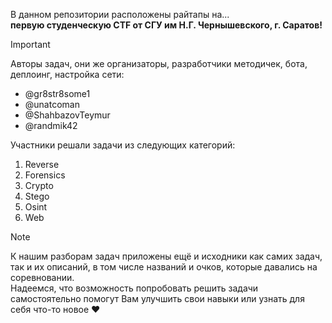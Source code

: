 В данном репозитории расположены райтапы на...<br>
**первую студенческую CTF от СГУ им Н.Г. Чернышевского, г. Саратов!**

> [!IMPORTANT]
> Авторы задач, они же организаторы, разработчики методичек, бота, деплоинг, настройка сети:
> - @gr8str8some1
> - @unatcoman
> - @ShahbazovTeymur
> - @randmik42

Участники решали задачи из следующих категорий:
1. Reverse
2. Forensics
3. Crypto
4. Stego
5. Osint
6. Web

> [!NOTE]
> К нашим разборам задач приложены ещё и исходники как самих задач, так и их описаний, в том числе названий и очков, которые давались на соревновании.<br>
> Надеемся, что возможность попробовать решить задачи самостоятельно помогут Вам улучшить свои навыки или узнать для себя что-то новое ❤